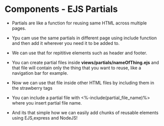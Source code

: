 # Components - EJS Partials

* Partials are like a function for reusing same HTML across multiple pages.

* Ypu cam use the same partials in different page using include function and then add it wherever you need it to be added to.

* We can use that for repititive elements such as header and footer.

* You can create partial files inside **views/partials/nameOfThing.ejs** and that file will contain only the thing that you want to reuse, like a navigation bar for example.

* Now we can use that file inside other HTML files by including them in the strawberry tags

* You can include a partial file with <%-include(partial_file_name)%> where you insert partial file name.

* And its that simple how we can easily add chunks of reusable elements using EJS,express and NodeJS!
